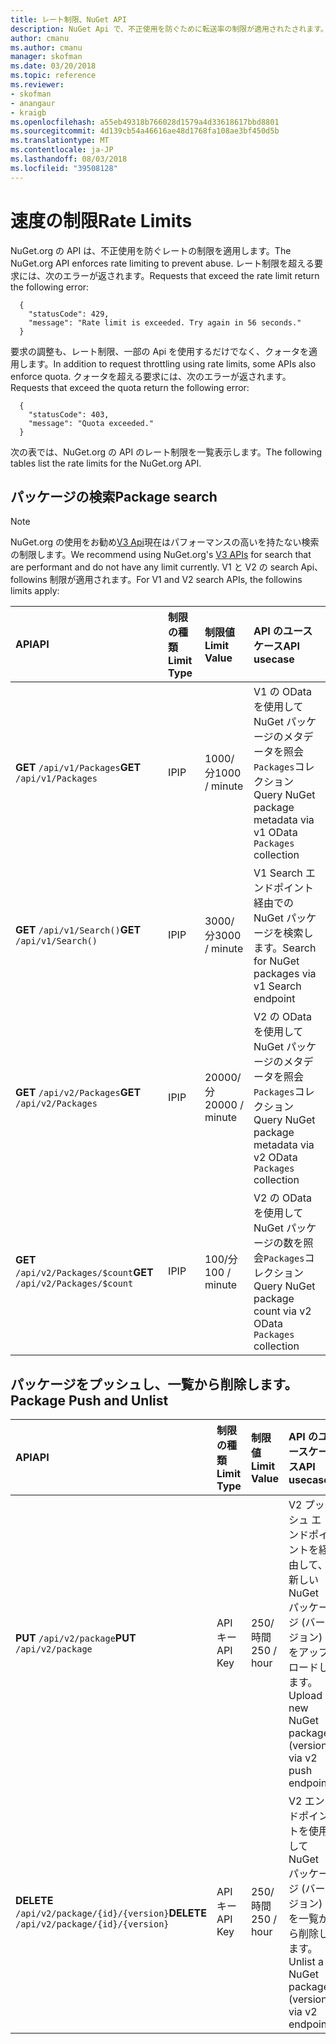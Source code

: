 ```yaml
---
title: レート制限、NuGet API
description: NuGet Api で、不正使用を防ぐために転送率の制限が適用されたされます。
author: cmanu
ms.author: cmanu
manager: skofman
ms.date: 03/20/2018
ms.topic: reference
ms.reviewer:
- skofman
- anangaur
- kraigb
ms.openlocfilehash: a55eb49318b766028d1579a4d33618617bbd8801
ms.sourcegitcommit: 4d139cb54a46616ae48d1768fa108ae3bf450d5b
ms.translationtype: MT
ms.contentlocale: ja-JP
ms.lasthandoff: 08/03/2018
ms.locfileid: "39508128"
---
```

# <a name="rate-limits"></a><span data-ttu-id="75b82-103">速度の制限</span><span class="sxs-lookup"><span data-stu-id="75b82-103">Rate Limits</span></span>

<span data-ttu-id="75b82-104">NuGet.org の API は、不正使用を防ぐレートの制限を適用します。</span><span class="sxs-lookup"><span data-stu-id="75b82-104">The NuGet.org API enforces rate limiting to prevent abuse.</span></span> <span data-ttu-id="75b82-105">レート制限を超える要求には、次のエラーが返されます。</span><span class="sxs-lookup"><span data-stu-id="75b82-105">Requests that exceed the rate limit return the following error:</span></span> 

  ~~~
    {
      "statusCode": 429,
      "message": "Rate limit is exceeded. Try again in 56 seconds."
    }
  ~~~

<span data-ttu-id="75b82-106">要求の調整も、レート制限、一部の Api を使用するだけでなく、クォータを適用します。</span><span class="sxs-lookup"><span data-stu-id="75b82-106">In addition to request throttling using rate limits, some APIs also enforce quota.</span></span> <span data-ttu-id="75b82-107">クォータを超える要求には、次のエラーが返されます。</span><span class="sxs-lookup"><span data-stu-id="75b82-107">Requests that exceed the quota return the following error:</span></span>

  ~~~
    {
      "statusCode": 403,
      "message": "Quota exceeded."
    }
  ~~~

<span data-ttu-id="75b82-108">次の表では、NuGet.org の API のレート制限を一覧表示します。</span><span class="sxs-lookup"><span data-stu-id="75b82-108">The following tables list the rate limits for the NuGet.org API.</span></span>

## <a name="package-search"></a><span data-ttu-id="75b82-109">パッケージの検索</span><span class="sxs-lookup"><span data-stu-id="75b82-109">Package search</span></span>

> [!Note]
> <span data-ttu-id="75b82-110">NuGet.org の使用をお勧め[V3 Api](https://docs.microsoft.com/nuget/api/search-query-service-resource)現在はパフォーマンスの高いを持たない検索の制限します。</span><span class="sxs-lookup"><span data-stu-id="75b82-110">We recommend using NuGet.org's [V3 APIs](https://docs.microsoft.com/nuget/api/search-query-service-resource) for search that are performant and do not have any limit currently.</span></span> <span data-ttu-id="75b82-111">V1 と V2 の search Api、followins 制限が適用されます。</span><span class="sxs-lookup"><span data-stu-id="75b82-111">For V1 and V2 search APIs, the followins limits apply:</span></span>


| <span data-ttu-id="75b82-112">API</span><span class="sxs-lookup"><span data-stu-id="75b82-112">API</span></span> | <span data-ttu-id="75b82-113">制限の種類</span><span class="sxs-lookup"><span data-stu-id="75b82-113">Limit Type</span></span> | <span data-ttu-id="75b82-114">制限値</span><span class="sxs-lookup"><span data-stu-id="75b82-114">Limit Value</span></span> | <span data-ttu-id="75b82-115">API のユースケース</span><span class="sxs-lookup"><span data-stu-id="75b82-115">API usecase</span></span> |
|:---|:---|:---|:---|
<span data-ttu-id="75b82-116">**GET** `/api/v1/Packages`</span><span class="sxs-lookup"><span data-stu-id="75b82-116">**GET** `/api/v1/Packages`</span></span> | <span data-ttu-id="75b82-117">IP</span><span class="sxs-lookup"><span data-stu-id="75b82-117">IP</span></span> | <span data-ttu-id="75b82-118">1000/分</span><span class="sxs-lookup"><span data-stu-id="75b82-118">1000 / minute</span></span> | <span data-ttu-id="75b82-119">V1 の OData を使用して NuGet パッケージのメタデータを照会`Packages`コレクション</span><span class="sxs-lookup"><span data-stu-id="75b82-119">Query NuGet package metadata via v1 OData `Packages` collection</span></span> |
<span data-ttu-id="75b82-120">**GET** `/api/v1/Search()`</span><span class="sxs-lookup"><span data-stu-id="75b82-120">**GET** `/api/v1/Search()`</span></span> | <span data-ttu-id="75b82-121">IP</span><span class="sxs-lookup"><span data-stu-id="75b82-121">IP</span></span> | <span data-ttu-id="75b82-122">3000/分</span><span class="sxs-lookup"><span data-stu-id="75b82-122">3000 / minute</span></span> | <span data-ttu-id="75b82-123">V1 Search エンドポイント経由での NuGet パッケージを検索します。</span><span class="sxs-lookup"><span data-stu-id="75b82-123">Search for NuGet packages via v1 Search endpoint</span></span> | 
<span data-ttu-id="75b82-124">**GET** `/api/v2/Packages`</span><span class="sxs-lookup"><span data-stu-id="75b82-124">**GET** `/api/v2/Packages`</span></span> | <span data-ttu-id="75b82-125">IP</span><span class="sxs-lookup"><span data-stu-id="75b82-125">IP</span></span> | <span data-ttu-id="75b82-126">20000/分</span><span class="sxs-lookup"><span data-stu-id="75b82-126">20000 / minute</span></span> | <span data-ttu-id="75b82-127">V2 の OData を使用して NuGet パッケージのメタデータを照会`Packages`コレクション</span><span class="sxs-lookup"><span data-stu-id="75b82-127">Query NuGet package metadata via v2 OData `Packages` collection</span></span> | 
<span data-ttu-id="75b82-128">**GET** `/api/v2/Packages/$count`</span><span class="sxs-lookup"><span data-stu-id="75b82-128">**GET** `/api/v2/Packages/$count`</span></span> | <span data-ttu-id="75b82-129">IP</span><span class="sxs-lookup"><span data-stu-id="75b82-129">IP</span></span> | <span data-ttu-id="75b82-130">100/分</span><span class="sxs-lookup"><span data-stu-id="75b82-130">100 / minute</span></span> | <span data-ttu-id="75b82-131">V2 の OData を使用して NuGet パッケージの数を照会`Packages`コレクション</span><span class="sxs-lookup"><span data-stu-id="75b82-131">Query NuGet package count via v2 OData `Packages` collection</span></span> | 

## <a name="package-push-and-unlist"></a><span data-ttu-id="75b82-132">パッケージをプッシュし、一覧から削除します。</span><span class="sxs-lookup"><span data-stu-id="75b82-132">Package Push and Unlist</span></span>

| <span data-ttu-id="75b82-133">API</span><span class="sxs-lookup"><span data-stu-id="75b82-133">API</span></span> | <span data-ttu-id="75b82-134">制限の種類</span><span class="sxs-lookup"><span data-stu-id="75b82-134">Limit Type</span></span> | <span data-ttu-id="75b82-135">制限値</span><span class="sxs-lookup"><span data-stu-id="75b82-135">Limit Value</span></span> | <span data-ttu-id="75b82-136">API のユースケース</span><span class="sxs-lookup"><span data-stu-id="75b82-136">API usecase</span></span> | 
|:---|:---|:---|:--- |
<span data-ttu-id="75b82-137">**PUT** `/api/v2/package`</span><span class="sxs-lookup"><span data-stu-id="75b82-137">**PUT** `/api/v2/package`</span></span> | <span data-ttu-id="75b82-138">API キー</span><span class="sxs-lookup"><span data-stu-id="75b82-138">API Key</span></span> | <span data-ttu-id="75b82-139">250/時間</span><span class="sxs-lookup"><span data-stu-id="75b82-139">250 / hour</span></span> | <span data-ttu-id="75b82-140">V2 プッシュ エンドポイントを経由して、新しい NuGet パッケージ (バージョン) をアップロードします。</span><span class="sxs-lookup"><span data-stu-id="75b82-140">Upload a new NuGet package (version) via v2 push endpoint</span></span> 
<span data-ttu-id="75b82-141">**DELETE** `/api/v2/package/{id}/{version}`</span><span class="sxs-lookup"><span data-stu-id="75b82-141">**DELETE** `/api/v2/package/{id}/{version}`</span></span> | <span data-ttu-id="75b82-142">API キー</span><span class="sxs-lookup"><span data-stu-id="75b82-142">API Key</span></span> | <span data-ttu-id="75b82-143">250/時間</span><span class="sxs-lookup"><span data-stu-id="75b82-143">250 / hour</span></span> | <span data-ttu-id="75b82-144">V2 エンドポイントを使用して NuGet パッケージ (バージョン) を一覧から削除します。</span><span class="sxs-lookup"><span data-stu-id="75b82-144">Unlist a NuGet package (version) via v2 endpoint</span></span> 
